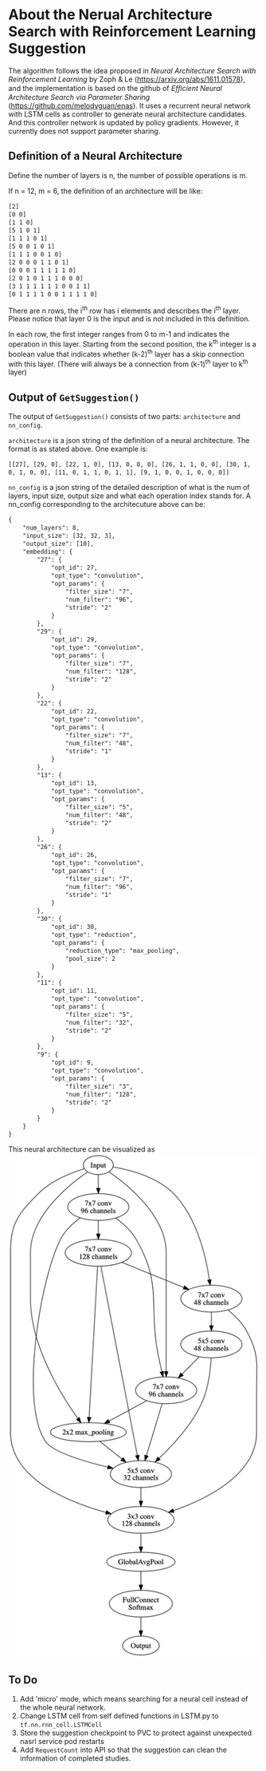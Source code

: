 # About the Nerual Architecture Search with Reinforcement Learning Suggestion

The algorithm follows the idea proposed in *Neural Architecture Search with Reinforcement Learning* by Zoph & Le (https://arxiv.org/abs/1611.01578), and the implementation is based on the github of *Efﬁcient Neural Architecture Search via Parameter Sharing* (https://github.com/melodyguan/enas). It uses a recurrent neural network with LSTM cells as controller to generate neural architecture candidates. And this controller network is updated by policy gradients. However, it currently does not support parameter sharing. 

## Definition of a Neural Architecture

Define the number of layers is n, the number of possible operations is m.

If n = 12, m = 6, the definition of an architecture will be like:

```
[2]
[0 0]
[1 1 0]
[5 1 0 1]
[1 1 1 0 1]
[5 0 0 1 0 1]
[1 1 1 0 0 1 0]
[2 0 0 0 1 1 0 1]
[0 0 0 1 1 1 1 1 0]
[2 0 1 0 1 1 1 0 0 0]
[3 1 1 1 1 1 1 0 0 1 1]
[0 1 1 1 1 0 0 1 1 1 1 0]
```

There are n rows, the i<sup>th</sup> row has i elements and describes the i<sup>th</sup> layer. Please notice that layer 0 is the input and is not included in this definition.

In each row, the first integer ranges from 0 to m-1 and indicates the operation in this layer.
Starting from the second position, the k<sup>th</sup> integer is a boolean value that indicates whether (k-2)<sup>th</sup> layer has a skip connection with this layer. (There will always be a connection from (k-1)<sup>th</sup> layer to k<sup>th</sup> layer)

## Output of `GetSuggestion()`
The output of `GetSuggestion()` consists of two parts: `architecture` and `nn_config`.

`architecture` is a json string of the definition of a neural architecture. The format is as stated above. One example is:
```
[[27], [29, 0], [22, 1, 0], [13, 0, 0, 0], [26, 1, 1, 0, 0], [30, 1, 0, 1, 0, 0], [11, 0, 1, 1, 0, 1, 1], [9, 1, 0, 0, 1, 0, 0, 0]]
```

`nn_config` is a json string of the detailed description of what is the num of layers, input size, output size and what each operation index stands for. A nn_config corresponding to the architecuture above can be:
```
{
    "num_layers": 8, 
    "input_size": [32, 32, 3], 
    "output_size": [10], 
    "embedding": {
        "27": {
            "opt_id": 27, 
            "opt_type": "convolution", 
            "opt_params": {
                "filter_size": "7", 
                "num_filter": "96", 
                "stride": "2"
            }
        }, 
        "29": {
            "opt_id": 29, 
            "opt_type": "convolution", 
            "opt_params": {
                "filter_size": "7", 
                "num_filter": "128", 
                "stride": "2"
            }
        }, 
        "22": {
            "opt_id": 22, 
            "opt_type": "convolution", 
            "opt_params": {
                "filter_size": "7", 
                "num_filter": "48", 
                "stride": "1"
            }
        }, 
        "13": {
            "opt_id": 13, 
            "opt_type": "convolution", 
            "opt_params": {
                "filter_size": "5", 
                "num_filter": "48", 
                "stride": "2"
            }
        }, 
        "26": {
            "opt_id": 26, 
            "opt_type": "convolution", 
            "opt_params": {
                "filter_size": "7", 
                "num_filter": "96", 
                "stride": "1"
            }
        }, 
        "30": {
            "opt_id": 30, 
            "opt_type": "reduction", 
            "opt_params": {
                "reduction_type": "max_pooling",
                "pool_size": 2
            }
        }, 
        "11": {
            "opt_id": 11, 
            "opt_type": "convolution", 
            "opt_params": {
                "filter_size": "5", 
                "num_filter": "32", 
                "stride": "2"
            }
        }, 
        "9": {
            "opt_id": 9, 
            "opt_type": "convolution", 
            "opt_params": {
                "filter_size": "3", 
                "num_filter": "128", 
                "stride": "2"
            }
        }
    }
}
```  
This neural architecture can be visualized as
![a neural netowrk architecure example](example.png)

## To Do
1. Add 'micro' mode, which means searching for a neural cell instead of the whole neural network.
2. Change LSTM cell from self defined functions in LSTM.py to `tf.nn.rnn_cell.LSTMCell`
3. Store the suggestion checkpoint to PVC to protect against unexpected nasrl service pod restarts
4. Add `RequestCount` into API so that the suggestion can clean the information of completed studies.
